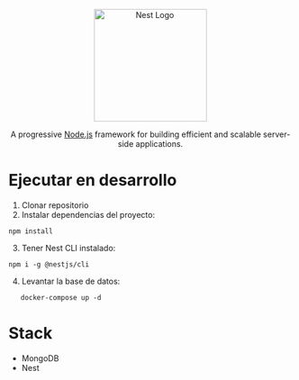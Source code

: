 <p align="center">
  <a href="http://nestjs.com/" target="blank"><img src="https://nestjs.com/img/logo-small.svg" width="200" alt="Nest Logo" /></a>
</p>

[circleci-image]: https://img.shields.io/circleci/build/github/nestjs/nest/master?token=abc123def456
[circleci-url]: https://circleci.com/gh/nestjs/nest

  <p align="center">A progressive <a href="http://nodejs.org" target="_blank">Node.js</a> framework for building efficient and scalable server-side applications.</p>

# Ejecutar en desarrollo
1. Clonar repositorio
2. Instalar dependencias del proyecto: 
```
npm install
```
3. Tener Nest CLI instalado: 
```
npm i -g @nestjs/cli
```
4. Levantar la base de datos: 
```
   docker-compose up -d
```

# Stack
* MongoDB
* Nest